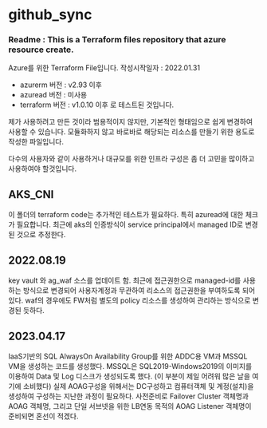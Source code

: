 # github_sync
### Readme : This is a Terraform files repository that azure resource create.
Azure를 위한 Terraform File입니다. 작성시작일자 : 2022.01.31

* azurerm 버전 : v2.93 이후
* azuread 버전 : 미사용
* terraform 버전 : v1.0.10 이후 로 테스트된 것입니다.

제가 사용하려고 만든 것이라 범용적이지 않지만, 기본적인 형태임으로 쉽게 변경하여 사용할 수 있습니다.
모듈화하지 않고 바로바로 해당되는 리소스를 만들기 위한 용도로 작성한 파일입니다.

다수의 사용자와 같이 사용하거나 대규모를 위한 인프라 구성은 좀 더 고민을 많이하고 사용하여야 할것입니다.

## AKS_CNI
이 폴더의 terraform code는 추가적인 테스트가 필요하다. 특히 azuread에 대한 체크가 필요합니다.
최근에 aks의 인증방식이 service principal에서 managed ID로 변경된 것으로 추정한다.

## 2022.08.19
key vault 와 ag_waf 소스를 업데이트 함.
최근에 접근권한으로 managed-id를 사용하는 방식으로 변경되어 사용자계정과 무관하여 리소스의 접근권한을 부여하도록 되어 있다.
waf의 경우에도 FW처럼 별도의 policy 리소스를 생성하여 관리하는 방식으로 변경된 듯하다.

## 2023.04.17
IaaS기반의 SQL AlwaysOn Availability Group를 위한 ADDC용 VM과 MSSQL VM을 생성하는 코드를 생성했다.
MSSQL은 SQL2019-Windows2019의 이미지를 이용하여 Data 및 Log 디스크가 생성되도록 했다. (이 부분이 제일 어려워 많은 날을 여기에 소비했다)
실제 AOAG구성을 위해서는 DC구성하고 컴퓨터객체 및 계정(설치)을 생성하여 구성하는 지난한 과정이 필요하다.
사전준비로 Failover Cluster 객체명과 AOAG 객체명, 그리고 단일 서브넷을 위한 LB연동 목적의 AOAG Listener 객체명이 준비되면 혼선이 적겠다. 